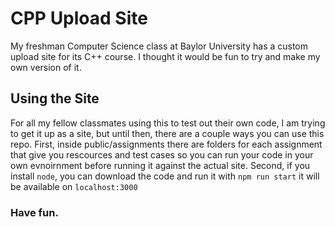 # CPP Upload Site
My freshman Computer Science class at Baylor University has a custom upload site for its C++ course. I thought it would be fun to try and make my own version of it.
## Using the Site
For all my fellow classmates using this to test out their own code, I am trying to get it up as a site, but until then, there are a couple ways you can use this repo. First, inside public/assignments there are folders for each assignment that give you rescources and test cases so you can run your code in your own evnoirnment before running it against the actual site. Second, if you install `node`, you can download the code and run it with `npm run start` it will be available on `localhost:3000`
### Have fun.
